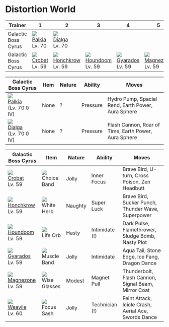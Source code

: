 # Distortion World

Trainer             | 1                                   | 2                                   | 3                                   | 4                                   | 5                                   | 6                                   
---                 | ---                                 | ---                                 | ---                                 | ---                                 | ---                                 | ---                                 
Galactic Boss Cyrus | ![][484]<br> [Palkia]<br> Lv. 70    | ![][483]<br> [Dialga]<br> Lv. 70    
Galactic Boss Cyrus | ![][169]<br> [Crobat]<br> Lv. 59    | ![][430]<br> [Honchkrow]<br> Lv. 59 | ![][229]<br> [Houndoom]<br> Lv. 59  | ![][130]<br> [Gyarados]<br> Lv. 59  | ![][462]<br> [Magnezone]<br> Lv. 59 | ![][461]<br> [Weavile]<br> Lv. 60   

Galactic Boss Cyrus                      | Item | Nature | Ability  | Moves                                               
---                                      | ---  | --- | ---      | ---                                                 
![][484]<br> [Palkia]<br> (Lv. 70  0 IV) | None | ? | Pressure | Hydro Pump, Spacial Rend, Earth Power, Aura Sphere  
![][483]<br> [Dialga]<br> (Lv. 70  0 IV) | None | ? | Pressure | Flash Cannon, Roar of Time, Earth Power, Aura Sphere

Galactic Boss Cyrus                 | Item                               | Nature  | Ability        | Moves                                               
---                                 | ---                                | ---     | ---            | ---                                                 
![][169]<br> [Crobat]<br> Lv. 59    | ![][choice-band]<br> Choice Band   | Jolly   | Inner Focus    | Brave Bird, U-turn, Cross Poison, Zen Headbutt      
![][430]<br> [Honchkrow]<br> Lv. 59 | ![][white-herb]<br> White Herb     | Naughty | Super Luck     | Brave Bird, Sucker Punch, Thunder Wave, Superpower  
![][229]<br> [Houndoom]<br> Lv. 59  | ![][life-orb]<br> Life Orb         | Hasty   | Intimidate (!) | Dark Pulse, Flamethrower, Sludge Bomb, Nasty Plot   
![][130]<br> [Gyarados]<br> Lv. 59  | ![][muscle-band]<br> Muscle Band   | Jolly   | Intimidate     | Aqua Tail, Stone Edge, Ice Fang, Dragon Dance       
![][462]<br> [Magnezone]<br> Lv. 59 | ![][wise-glasses]<br> Wise Glasses | Modest  | Magnet Pull    | Thunderbolt, Flash Cannon, Signal Beam, Mirror Coat 
![][461]<br> [Weavile]<br> Lv. 60   | ![][focus-sash]<br> Focus Sash     | Jolly   | Technician (!) | Feint Attack, Icicle Crash, Aerial Ace, Swords Dance


[Gyarados]: /pokemon_changes/130/
[Crobat]: /pokemon_changes/169/
[Houndoom]: /pokemon_changes/229/
[Honchkrow]: /pokemon_changes/430/
[Weavile]: /pokemon_changes/461/
[Magnezone]: /pokemon_changes/462/
[Dialga]: /pokemon_changes/483/
[Palkia]: /pokemon_changes/484/
[choice-band]: /img/items/choice-band.png
[focus-sash]: /img/items/focus-sash.png
[life-orb]: /img/items/life-orb.png
[muscle-band]: /img/items/muscle-band.png
[white-herb]: /img/items/white-herb.png
[wise-glasses]: /img/items/wise-glasses.png
[130]: /img/pokemon/130.png
[169]: /img/pokemon/169.png
[229]: /img/pokemon/229.png
[430]: /img/pokemon/430.png
[461]: /img/pokemon/461.png
[462]: /img/pokemon/462.png
[483]: /img/pokemon/483.png
[484]: /img/pokemon/484.png
